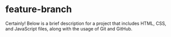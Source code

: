 # feature-branch
 Certainly! Below is a brief description for a project that includes HTML, CSS, and JavaScript files, along with the usage of Git and GitHub.
